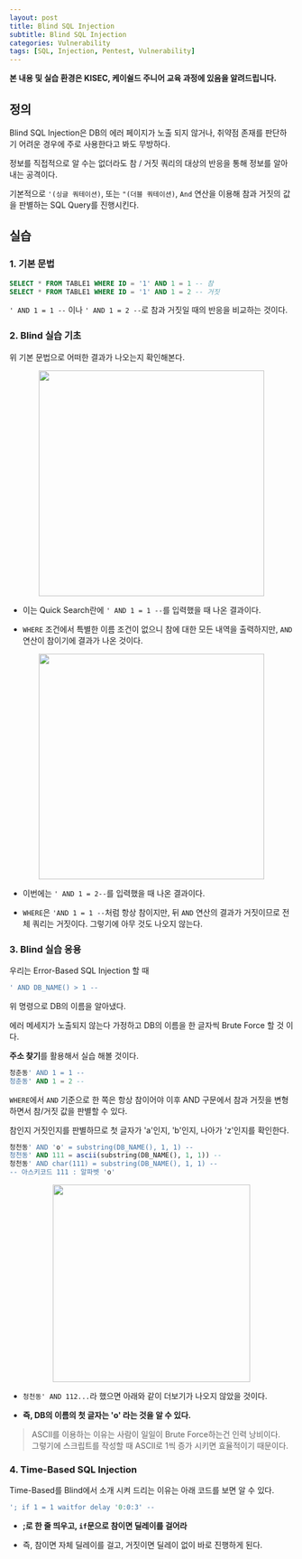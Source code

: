 ```yaml
---
layout: post
title: Blind SQL Injection
subtitle: Blind SQL Injection
categories: Vulnerability
tags: [SQL, Injection, Pentest, Vulnerability]
---
```


**본 내용 및 실습 환경은 KISEC, 케이쉴드 주니어 교육 과정에 있음을 알려드립니다.**

## 정의

Blind SQL Injection은 DB의 에러 페이지가 노출 되지 않거나, 취약점 존재를 판단하기 어려운 경우에 주로 사용한다고 봐도 무방하다.

정보를 직접적으로 알 수는 없더라도 참 / 거짓 쿼리의 대상의 반응을 통해 정보를 알아내는 공격이다.

기본적으로 `'(싱글 쿼테이션)`, 또는 `"(더블 쿼테이션)`, `And` 연산을 이용해 참과 거짓의 값을 판별하는 SQL Query를 진행시킨다.

## 실습

### 1. 기본 문법

```SQL
SELECT * FROM TABLE1 WHERE ID = '1' AND 1 = 1 -- 참
SELECT * FROM TABLE1 WHERE ID = '1' AND 1 = 2 -- 거짓
```

`' AND 1 = 1 --` 이나 `' AND 1 = 2 --`로 참과 거짓일 때의 반응을 비교하는 것이다.

### 2. Blind 실습 기초

위 기본 문법으로 어떠한 결과가 나오는지 확인해본다.

<p align="center">
<img src ="https://user-images.githubusercontent.com/78135526/179008958-4481f76c-d77d-4302-94b7-b12f8644cc30.png" width = 400>
</p>

* 이는 Quick Search란에 `' AND 1 = 1 --`를 입력했을 때 나온 결과이다.

* `WHERE` 조건에서 특별한 이름 조건이 없으니 참에 대한 모든 내역을 출력하지만, `AND` 연산이 참이기에 결과가 나온 것이다.

<p align="center">
<img src ="https://user-images.githubusercontent.com/78135526/179010039-e7b8de31-3d89-4e5c-8b39-68128b0b76fd.png" width = 400>
</p>

* 이번에는 `' AND 1 = 2--`를 입력했을 때 나온 결과이다.

* `WHERE`은 `'AND 1 = 1 --`처럼 항상 참이지만, 뒤 `AND` 연산의 결과가 거짓이므로 전체 쿼리는 거짓이다. 그렇기에 아무 것도 나오지 않는다.

### 3. Blind 실습 응용

우리는 Error-Based SQL Injection 할 때

```SQL
' AND DB_NAME() > 1 --
```

위 명령으로 DB의 이름을 알아냈다.

에러 메세지가 노출되지 않는다 가정하고 DB의 이름을 한 글자씩 Brute Force 할 것 이다.

**주소 찾기**를 활용해서 실습 해볼 것이다.

```SQL
청춘동' AND 1 = 1 --
청춘동' AND 1 = 2 --
```

`WHERE`에서 `AND` 기준으로 한 쪽은 항상 참이어야 이후 AND 구문에서 참과 거짓을 변형하면서 참/거짓 값을 판별할 수 있다.

참인지 거짓인지를 판별하므로 첫 글자가 'a'인지, 'b'인지, 나아가 'z'인지를 확인한다.

```SQL
청천동' AND 'o' = substring(DB_NAME(), 1, 1) --
청천동' AND 111 = ascii(substring(DB_NAME(), 1, 1)) --
청천동' AND char(111) = substring(DB_NAME(), 1, 1) --
-- 아스키코드 111 : 알파벳 'o' 
```

<p align="center">
<img src ="https://user-images.githubusercontent.com/78135526/179015243-dc1273ce-df9a-4964-a34a-f171326c3faf.png" width = 350>
</p>

* `청천동' AND 112...`라 했으면 아래와 같이 더보기가 나오지 않았을 것이다.

* **즉, DB의 이름의 첫 글자는 'o' 라는 것을 알 수 있다.**

> ASCII를 이용하는 이유는 사람이 일일이 Brute Force하는건 인력 낭비이다.<br>
  그렇기에 스크립트를 작성할 때 ASCII로 1씩 증가 시키면 효율적이기 때문이다.

### 4. Time-Based SQL Injection

Time-Based를 Blind에서 소개 시켜 드리는 이유는 아래 코드를 보면 알 수 있다.

```SQL
'; if 1 = 1 waitfor delay '0:0:3' --
```

* **;로 한 줄 띄우고, `if`문으로 참이면 딜레이를 걸어라**

* 즉, 참이면 자체 딜레이를 걸고, 거짓이면 딜레이 없이 바로 진행하게 된다.